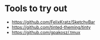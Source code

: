 # Tools to try out

- https://github.com/FelixKratz/SketchyBar
- https://github.com/tinted-theming/tinty
- https://github.com/gpakosz/.tmux
